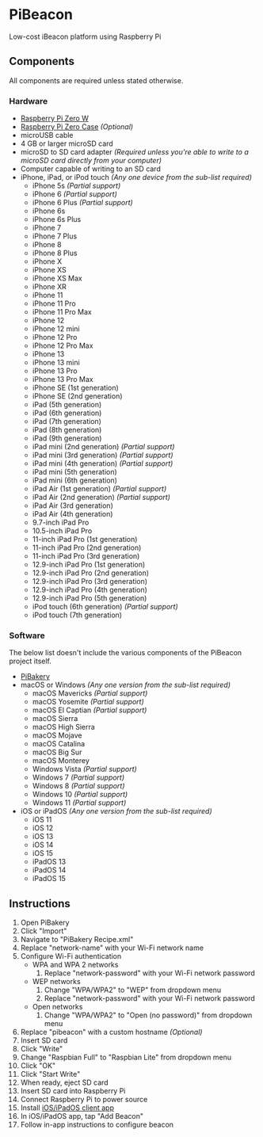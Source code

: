 # PiBeacon
Low-cost iBeacon platform using Raspberry Pi

## Components
All components are required unless stated otherwise.
### Hardware
- [Raspberry Pi Zero W](https://www.raspberrypi.org/products/raspberry-pi-zero-w/)
- [Raspberry Pi Zero Case](https://www.raspberrypi.org/products/raspberry-pi-zero-case/) *(Optional)*
- microUSB cable
- 4 GB or larger microSD card
- microSD to SD card adapter *(Required unless you're able to write to a microSD card directly from your computer)*
- Computer capable of writing to an SD card
- iPhone, iPad, or iPod touch *(Any one device from the sub-list required)*
	- iPhone 5s *(Partial support)*
	- iPhone 6 *(Partial support)*
	- iPhone 6 Plus *(Partial support)*
	- iPhone 6s
	- iPhone 6s Plus
	- iPhone 7
	- iPhone 7 Plus
	- iPhone 8
	- iPhone 8 Plus
	- iPhone X
	- iPhone XS
	- iPhone XS Max
	- iPhone XR
	- iPhone 11
	- iPhone 11 Pro
	- iPhone 11 Pro Max
	- iPhone 12
	- iPhone 12 mini
	- iPhone 12 Pro
	- iPhone 12 Pro Max
	- iPhone 13
	- iPhone 13 mini
	- iPhone 13 Pro
	- iPhone 13 Pro Max
	- iPhone SE (1st generation)
	- iPhone SE (2nd generation)
	- iPad (5th generation)
	- iPad (6th generation)
	- iPad (7th generation)
	- iPad (8th generation)
	- iPad (9th generation)
	- iPad mini (2nd generation) *(Partial support)*
	- iPad mini (3rd generation) *(Partial support)*
	- iPad mini (4th generation) *(Partial support)*
	- iPad mini (5th generation)
	- iPad mini (6th generation)
	- iPad Air (1st generation) *(Partial support)*
	- iPad Air (2nd generation) *(Partial support)*
	- iPad Air (3rd generation)
	- iPad Air (4th generation)
	- 9.7-inch iPad Pro
	- 10.5-inch iPad Pro
	- 11-inch iPad Pro (1st generation)
	- 11-inch iPad Pro (2nd generation)
	- 11-inch iPad Pro (3rd generation)
	- 12.9-inch iPad Pro (1st generation)
	- 12.9-inch iPad Pro (2nd generation)
	- 12.9-inch iPad Pro (3rd generation)
	- 12.9-inch iPad Pro (4th generation)
	- 12.9-inch iPad Pro (5th generation)
	- iPod touch (6th generation) *(Partial support)*
	- iPod touch (7th generation)
### Software
The below list doesn't include the various components of the PiBeacon project itself.
- [PiBakery](http://www.pibakery.org)
- macOS or Windows *(Any one version from the sub-list required)*
	- macOS Mavericks *(Partial support)*
	- macOS Yosemite *(Partial support)*
	- macOS El Captian *(Partial support)*
	- macOS Sierra
	- macOS High Sierra
	- macOS Mojave
	- macOS Catalina
	- macOS Big Sur
	- macOS Monterey
	- Windows Vista *(Partial support)*
	- Windows 7 *(Partial support)*
	- Windows 8 *(Partial support)*
	- Windows 10 *(Partial support)*
	- Windows 11 *(Partial support)*
- iOS or iPadOS *(Any one version from the sub-list required)*
	- iOS 11
	- iOS 12
	- iOS 13
	- iOS 14
	- iOS 15
	- iPadOS 13
	- iPadOS 14
	- iPadOS 15

## Instructions
1. Open PiBakery
2. Click "Import"
3. Navigate to "PiBakery Recipe.xml"
4. Replace "network-name" with your Wi-Fi network name
5. Configure Wi-Fi authentication
	- WPA and WPA 2 networks
		1. Replace "network-password" with your Wi-Fi network password
	- WEP networks
		1. Change "WPA/WPA2" to "WEP" from dropdown menu
		2. Replace "network-password" with your Wi-Fi network password
	- Open networks
		1. Change "WPA/WPA2" to "Open (no password)" from dropdown menu
6. Replace "pibeacon" with a custom hostname *(Optional)*
7. Insert SD card
8. Click "Write"
9. Change "Raspbian Full" to "Raspbian Lite" from dropdown menu
10. Click "OK"
11. Click "Start Write"
12. When ready, eject SD card
13. Insert SD card into Raspberry Pi
14. Connect Raspberry Pi to power source
15. Install [iOS/iPadOS client app](https://link.gerzer.net/pibeacon-mobile)
16. In iOS/iPadOS app, tap "Add Beacon"
17. Follow in-app instructions to configure beacon
